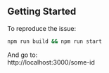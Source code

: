 ## Getting Started

To reproduce the issue:

```bash
npm run build && npm run start
```

And go to:   
http://localhost:3000/some-id
